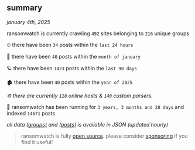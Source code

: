 
## summary
_january 4th, 2025_

ransomwatch is currently crawling `492` sites belonging to `216` unique groups

⏲ there have been `34` posts within the `last 24 hours`

🦈 there have been `40` posts within the `month of january`

🪐 there have been `1423` posts within the `last 90 days`

🏚 there have been `40` posts within the `year of 2025`

_⚙️ there are currently `118` online hosts & `140` custom parsers._

🦕 ransomwatch has been running for `3 years, 3 months and 28 days` and indexed `14671` posts

_all data  [(groups)](http://ransomwhat.telemetry.ltd/groups) and [(posts)](http://ransomwhat.telemetry.ltd/posts) is available in JSON (updated hourly)_

> ransomwatch is fully [open source](https://github.com/joshhighet/ransomwatch#ransomwatch--). please consider [sponsoring](https://github.com/sponsors/joshhighet) if you find it useful!
